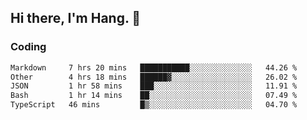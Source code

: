 ## Hi there, I'm Hang. 👋

### Coding

<!--START_SECTION:waka-->

```txt
Markdown     7 hrs 20 mins   ███████████░░░░░░░░░░░░░░   44.26 %
Other        4 hrs 18 mins   ██████▓░░░░░░░░░░░░░░░░░░   26.02 %
JSON         1 hr 58 mins    ███░░░░░░░░░░░░░░░░░░░░░░   11.91 %
Bash         1 hr 14 mins    ██░░░░░░░░░░░░░░░░░░░░░░░   07.49 %
TypeScript   46 mins         █▒░░░░░░░░░░░░░░░░░░░░░░░   04.70 %
```

<!--END_SECTION:waka-->
